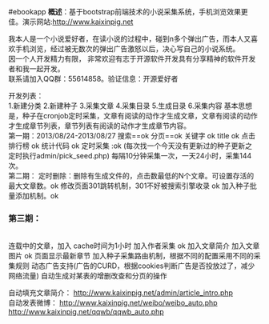 #ebookapp
<b>概述</b>：基于bootstrap前端技术的小说采集系统，手机浏览效果更佳。演示网站:http://www.kaixinpig.net<br>

我本人是一个小说爱好者，在读小说的过程中，碰到n多个弹出广告，而本人又喜欢手机浏览，经过被无数次的弹出广告激怒以后，决心写自己的小说系统。<br>
因一个人开发精力有限， 非常欢迎有志于开源软件开发具有分享精神的软件开发者和我一起开发。<br>
联系请加入QQ群：55614858。验证信息：开源爱好者<br>

开发列表：<br>
1.新建分类
2.新建种子
3.采集文章
4.采集目录
5.生成目录
6.采集内容
基本思想是，种子在cronjob定时采集，文章有阅读的动作才生成文章，文章有阅读的动作才生成章节列表，章节列表有阅读的动作才生成章节内容。
<br>
第一期：2013/08/24-2013/08/27
搜索==ok
分页==ok
关键字 ok
title ok
点击排行榜 ok
统计代码 ok
定时采集 :ok (每次找一个今天没有更新过的种子更新之 定时执行admin/pick_seed.php) 
每隔10分钟采集一次，一天24小时，采集144次。
<br>
第二期：
定时删除：删除有生成文件的，点击数最低的N个文章。可设置存活的最大文章数。ok
修改页面301跳转机制，301不好被搜索引擎收录 ok
加入种子批量添加机制。ok
<br>

<h3>第三期：</h3>
<br>
连载中的文章，加入 cache时间为1小时
加入作者采集	ok
加入文章简介
加入文章图片	ok
页面显示最新章节
加入种子采集路由机制，根据不同的配置采用不同的采集规则
动态广告支持(广告的CURD，根据cookies判断广告是否投放过了，减少网络流量)
自动生成对某表的增删改查和分页的操作
<br>

自动填充文章简介：
http://www.kaixinpig.net/admin/article_intro.php<br>
自动发表微博：
http://www.kaixinpig.net/weibo/weibo_auto.php<br>
http://www.kaixinpig.net/qqwb/qqwb_auto.php<br>


